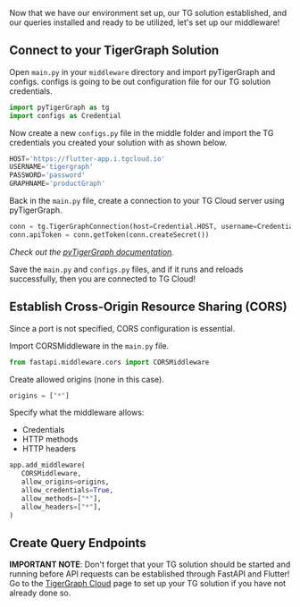 Now that we have our environment set up, our TG solution established, and our queries installed and ready to be utilized, let's set up our middleware!

## Connect to your TigerGraph Solution

Open `main.py` in your `middleware` directory and import pyTigerGraph and configs. configs is going to be out configuration file for our TG solution credentials.

```python
import pyTigerGraph as tg
import configs as Credential
```

Now create a new `configs.py` file in the middle folder and import the TG credentials you created your solution with as shown below.

```python
HOST='https://flutter-app.i.tgcloud.io'
USERNAME='tigergraph'
PASSWORD='password'
GRAPHNAME='productGraph'
```

Back in the `main.py` file, create a connection to your TG Cloud server using pyTigerGraph. 

```python
conn = tg.TigerGraphConnection(host=Credential.HOST, username=Credential.USERNAME, password=Credential.PASSWORD, graphname=Credential.GRAPHNAME)
conn.apiToken = conn.getToken(conn.createSecret())
```
*Check out the [pyTigerGraph documentation](https://pytigergraph.github.io/pyTigerGraph/GettingStarted/).*

Save the `main.py` and `configs.py` files, and if it runs and reloads successfully, then you are connected to TG Cloud!

## Establish Cross-Origin Resource Sharing (CORS)

Since a port is not specified, CORS configuration is essential.

Import CORSMiddleware in the `main.py` file.

```python
from fastapi.middleware.cors import CORSMiddleware
```

Create allowed origins (none in this case).

```python
origins = ["*"]
```

Specify what the middleware allows:

* Credentials
* HTTP methods
* HTTP headers

```python
app.add_middleware(
   CORSMiddleware,
   allow_origins=origins,
   allow_credentials=True,
   allow_methods=["*"],
   allow_headers=["*"],
)
```

## Create Query Endpoints


**IMPORTANT NOTE**: Don't forget that your TG solution should be started and running before API requests can be established through FastAPI and Flutter! Go to the [TigerGraph Cloud](tgcloud.md) page to set up your TG solution if you have not already done so. 